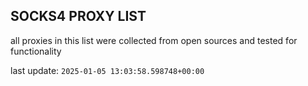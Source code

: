 ## SOCKS4 PROXY LIST

all proxies in this list were collected from open sources and tested for functionality

last update: `2025-01-05 13:03:58.598748+00:00`
